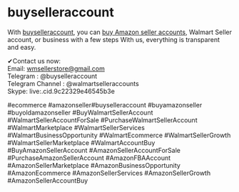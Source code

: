 # buyselleraccount
With <a href="https://buyselleraccount.com/">buyselleraccount</a>, you can <a href="https://buyselleraccount.com/amazon/">buy Amazon seller accounts</a>, Walmart Seller account, or business with a few steps With us, everything is transparent and easy.

✔Contact us now: <br>
Email: wmsellerstore@gmail.com <br>
Telegram : @buyselleraccount <br>
Telegram Channel : @walmartselleraccounts <br>
Skype: live:.cid.9c22329e46545b3e <br>


#ecommerce #amazonseller#buyselleraccount #buyamazonseller #buyoldamazonseller #BuyWalmartSellerAccount #WalmartSellerAccountForSale #PurchaseWalmartSellerAccount #WalmartMarketplace #WalmartSellerServices #WalmartBusinessOpportunity #WalmartEcommerce #WalmartSellerGrowth #WalmartSellerMarketplace #WalmartAccountBuy #BuyAmazonSellerAccount #AmazonSellerAccountForSale #PurchaseAmazonSellerAccount #AmazonFBAAccount #AmazonSellerMarketplace #AmazonBusinessOpportunity #AmazonEcommerce #AmazonSellerServices #AmazonSellerGrowth #AmazonSellerAccountBuy
